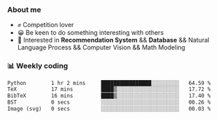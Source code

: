 ### About me

- ✊ Competition lover
- 😀 Be keen to do something interesting with others
- 🎈 Interested in **Recommendation System** && **Database** && Natural Language Process && Computer Vision && Math Modeling


### 📊 Weekly coding
<!--START_SECTION:waka-->

```txt
Python        1 hr 2 mins     ████████████████░░░░░░░░░   64.59 %
TeX           17 mins         ████▒░░░░░░░░░░░░░░░░░░░░   17.72 %
BibTeX        16 mins         ████▒░░░░░░░░░░░░░░░░░░░░   17.40 %
BST           0 secs          ░░░░░░░░░░░░░░░░░░░░░░░░░   00.26 %
Image (svg)   0 secs          ░░░░░░░░░░░░░░░░░░░░░░░░░   00.03 %
```

<!--END_SECTION:waka-->
